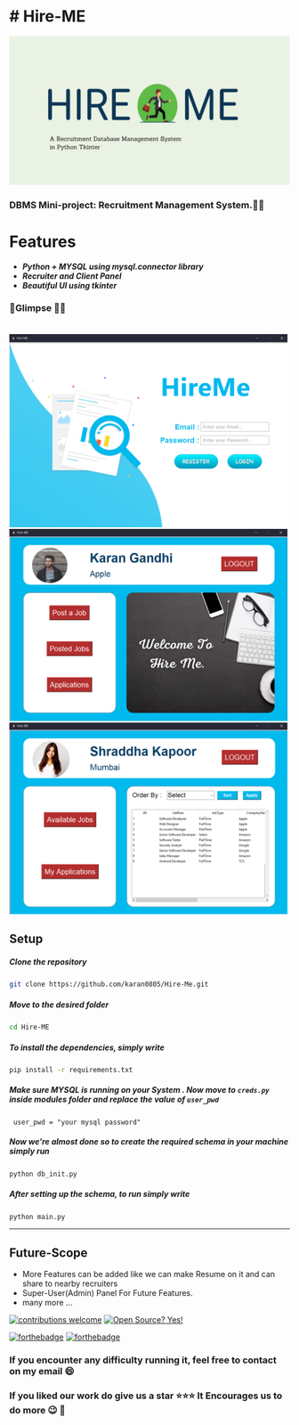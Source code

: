   

# # Hire-ME
<img src="screenshots/HireMe.png" width="800">


###  DBMS Mini-project: Recruitment Management System.💫✨


# Features
- ***Python + MYSQL using mysql.connector library***
- ***Recruiter and Client Panel***
- ***Beautiful UI using tkinter***



### :rocket:Glimpse :dizzy::dizzy:<br><br>
<img src="screenshots/001_login.png" width="500">
<img src="screenshots/006_login_recruiter_mainscreen.png" width="500">
<img src="screenshots/011_client_availablejobs.png" width="500">


## Setup

##### Clone the repository

```bash
git clone https://github.com/karan0805/Hire-Me.git
```

##### Move to the desired folder

```bash
cd Hire-ME
```

##### To install the dependencies, simply write

```bash
pip install -r requirements.txt
```
##### Make sure MYSQL is running on your System . Now move to `creds.py` inside modules folder and replace the value of `user_pwd`
```
 user_pwd = "your mysql password"
```
##### Now we're almost done so to create the required schema in your machine simply run 
```bash
python db_init.py
```

##### After setting up the schema, to run simply write
```bash
python main.py
```
---

## Future-Scope
- More Features can be added like we can make Resume on it and can share to nearby recruiters
-  Super-User(Admin) Panel For Future Features.
- many more ...

[![contributions welcome](https://img.shields.io/badge/contributions-welcome-brightgreen.svg?style=flat)](https://github.com/karan0805/Hire-Me/issues) 
[![Open Source? Yes!](https://badgen.net/badge/Open%20Source%20%3F/Yes%21/blue?icon=github)](https://github.com/karan0805/Hire-Me) 

[![forthebadge](https://forthebadge.com/images/badges/made-with-python.svg)](https://github.com/karan0805/Hire-Me) 
[![forthebadge](https://forthebadge.com/images/badges/built-with-love.svg)](https://github.com/karan0805/Hire-Me)

### If you encounter any difficulty running it, feel free to contact on my email :smile:

### If you liked our work do give us a star :star::star::star: It Encourages us to do more :wink: :dizzy:
